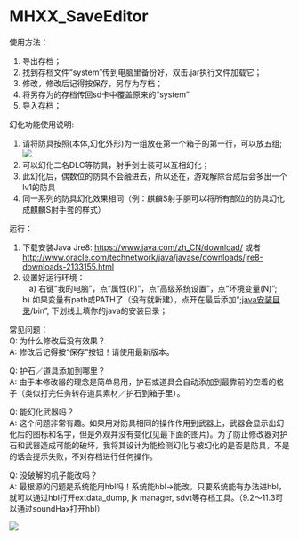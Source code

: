 # MHXX_SaveEditor

使用方法：
1. 导出存档；
2. 找到存档文件“system”传到电脑里备份好，双击.jar执行文件加载它；
3. 修改，修改后记得按保存，另存为存档；
4. 将另存为的存档传回sd卡中覆盖原来的“system”
5. 导入存档；

幻化功能使用说明:
1. 请将防具按照(本体,幻化外形)为一组放在第一个箱子的第一行，可以放五组;<img src="https://lh3.googleusercontent.com/ryMYnhz0jt-cHqnJU8AHdZ7GIQCPTI1muAPstteRJL2d-JDQZJVgz5tc5eE7vKIlxyB1=s170">
2. 可以幻化二名DLC等防具，射手剑士装可以互相幻化；
3. 此幻化后，偶数位的防具不会融进去，所以还在，游戏解除合成后会多出一个lv1的防具
4. 同一系列的防具幻化效果相同（例：麒麟S射手胴可以将所有部位的防具幻化成麒麟S射手套的样式）

运行：<br />
1. 下载安装Java Jre8: https://www.java.com/zh_CN/download/ 或者 http://www.oracle.com/technetwork/java/javase/downloads/jre8-downloads-2133155.html 
2. 设置好运行环境：<br />
    a) 右键“我的电脑”，点“属性(R)”，点“高级系统设置”，点“环境变量(N)”;<br />
    b) 如果变量有path或PATH了（没有就新建），点开在最后添加“;<u>java安装目录</u>/bin”, 下划线上填你的java的安装目录；<br />

常见问题：<br />
Q: 为什么修改后没有效果？<br />
A: 修改后记得按“保存”按钮！请使用最新版本。<br />

Q: 护石／道具添加到哪里？<br />
A: 由于本修改器的理念是简单易用，护石或道具会自动添加到最靠前的空着的格子（类似打完任务转存道具素材／护石到箱子里）。<br />

Q: 能幻化武器吗？<br />
A: 这个问题非常有趣。如果用对防具相同的操作作用到武器上，武器会显示出幻化后的图标和名字，但是外观并没有变化(见最下面的图片)。为了防止修改器对护石和武器造成可能的破坏，我将其设计为能检测幻化与被幻化的是否是防具，不是的话会提示失败，不对存档进行任何操作。<br />

Q: 没破解的机子能改吗？<br />
A: 最根源的问题是系统能用hbl吗！系统能hbl->能改。只要系统能有办法进hbl，就可以通过hbl打开extdata_dump, jk manager, sdvt等存档工具。（9.2～11.3可以通过soundHax打开hbl）<br />

<img src="https://imgsa.baidu.com/forum/w%3D580/sign=ba62eabf3da85edffa8cfe2b795509d8/3803a651f3deb48f8a072231f91f3a292ff578e8.jpg">
